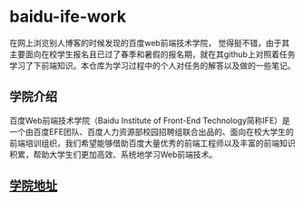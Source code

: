 # baidu-ife-work

在网上浏览别人博客的时候发现的百度web前端技术学院， 觉得挺不错，由于其主要面向在校学生报名且已过了春季和暑假的报名期，就在其github上对照着任务学习了下前端知识。本仓库为学习过程中的个人对任务的解答以及做的一些笔记。

## 学院介绍
百度Web前端技术学院（Baidu Institute of Front-End Technology简称IFE）是一个由百度EFE团队、百度人力资源部校园招聘组联合出品的、面向在校大学生的前端培训组织，我们希望能够借助百度大量优秀的前端工程师以及丰富的前端知识积累，帮助大学生们更加高效、系统地学习Web前端技术。

## [学院地址](https://github.com/baidu-ife/ife)

